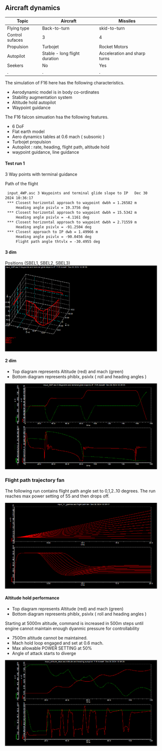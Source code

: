 ## Aircraft dynamics

|Topic|Aircraft|Missiles|
|-|-|-|
|Flying type|Back-to-turn|skid-to-turn|
|Control sufaces|3|4|
|Propulsion|Turbojet|Rocket Motors|
|Autopilot|Stable - long flight duration|Acceleration and sharp turns|
|Seekers|No|Yes|
|.|.|.|

The simulation of F16 here has the following characteristics.
- Aerodynamic model is in body co-ordinates
- Stability augmentation system
- Altitude hold autopilot
- Waypoint guidance

The F16 falcon simuation hsa the following features.
- 6 DoF
- Flat earth model
- Aero dynamics tables at 0.6 mach ( subsonic )
- Turbojet propulsion
- Autopilot : rate, heading, flight path, altitude hold
- waypoint guidance, line guidance

#### Test run 1

3 Way points with terminal guidance

Path of the flight
```
 input_4WP.asc 3 Waypoints and terminal glide slope to IP   Dec 30 2024 10:36:17
 *** Closest horizontal approach to waypoint dwbh = 1.26582 m
     Heading angle psivlx = 19.3756 deg
 *** Closest horizontal approach to waypoint dwbh = 15.5342 m
     Heading angle psivlx = -4.1161 deg
 *** Closest horizontal approach to waypoint dwbh = 2.71559 m
     Heading angle psivlx = -91.2504 deg
 *** Closest approach to IP dwb = 1.49966 m
     Heading angle psivlx = -90.0456 deg
     Flight path angle thtvlx = -30.4955 deg

```
#### 3 dim 

Positions (SBEL1, SBEL2, SBEL3)
![](./3-way-points-guidance.bmp)

#### 2 dim

- Top diagram represents Altitude (red) and mach (green)
- Bottom diagram represents phiblx, psivlx ( roll and heading angles )

![](./3-way-points-guidance-2dim.bmp)

### Flight path trajectory fan
The following run contains flight path angle set to 0,1,2..10 degrees.
The run reaches max power setting of 55 and then drops off. 

![](./power-altitude-climb.bmp)

#### Altitude hold performance

- Top diagram represents Altitude (red) and mach (green)
- Bottom diagram represents phiblx, psivlx ( roll and heading angles )

Starting at 5000m altitude, command is increased in 500m steps until engine cannot maintain enough dyanmic pressure for controllability

- 7500m altitude cannot be maintained.
- Mach hold loop engaged and set at 0.6 mach.
- Max allowable POWER SETTING at 50%
- Angle of attack starts to diverge

![](./altitude-steps-power.bmp)

